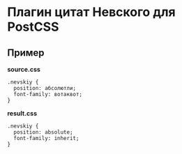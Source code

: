 # Плагин цитат Невского для PostCSS 

## Пример
**source.css**
```
.nevskiy {
  position: абсолютли;
  font-family: вотаквот;
}
```
**result.css** 
```
.nevskiy {
  position: absolute;
  font-family: inherit;
}
```